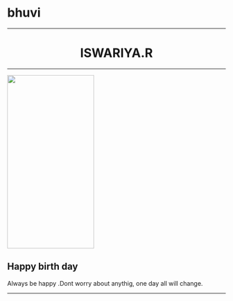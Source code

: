 # bhuvi
<html>
<head><title>BIRTH DAY</title></head>
<body>
<hr size=3 noshade>
<h1><center>ISWARIYA.R</center></h1>
<hr size=3 noshade>
<img src="https://github.com/bhuvanesh1124/saniyan/blob/main/iswariya.jpg" height=400px width=200px>
<h2>Happy birth day </h2>
<p>Always be happy .Dont worry about anythig, one day all will change.</p>
<hr size=3 noshade>
  </body>
</html>
